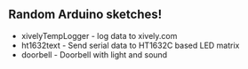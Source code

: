 Random Arduino sketches!
------------

* xivelyTempLogger - log data to xively.com
* ht1632text - Send serial data to HT1632C based LED matrix
* doorbell - Doorbell with light and sound